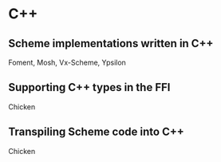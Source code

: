 # C++

## Scheme implementations written in C++

Foment, Mosh, Vx-Scheme, Ypsilon

## Supporting C++ types in the FFI

Chicken

## Transpiling Scheme code into C++

Chicken
